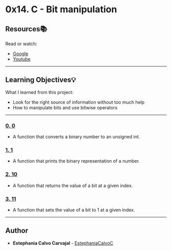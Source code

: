 # 0x14. C - Bit manipulation

## Resources:books:
Read or watch:
* [Google](https://intranet.hbtn.io/rltoken/3N9o0-Gy3fxQoXJy6TUUHw)
* [Youtube](https://intranet.hbtn.io/rltoken/7jk6HSHSs-DdXMEPKW1MoQ)

---
## Learning Objectives:bulb:
What I learned from this project:

* Look for the right source of information without too much help
* How to manipulate bits and use bitwise operators

---
### [0. 0](./0-binary_to_uint.c)
* A function that converts a binary number to an unsigned int.


### [1. 1](./1-print_binary.c)
* A function that prints the binary representation of a number.


### [2. 10](./2-get_bit.c)
* A function that returns the value of a bit at a given index.


### [3. 11](./3-set_bit.c)
* A function that sets the value of a bit to 1 at a given index.


<!---
### [4. 100](./4-clear_bit.c)
* A function that sets the value of a bit to 0 at a given index.


### [5. 101](./5-flip_bits.c)
* A function that returns the number of bits you would need to flip to get from one number to another.
-->
---

## Author
* **Estephania Calvo Carvajal** - [EstephaniaCalvoC](https://github.com/EstephaniaCalvoC)
